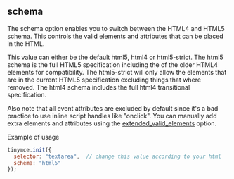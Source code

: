 ## schema

The schema option enables you to switch between the HTML4 and HTML5 schema. This controls the valid elements and attributes that can be placed in the HTML.

This value can either be the default html5, html4 or html5-strict. The html5 schema is the full HTML5 specification including the of the older HTML4 elements for compatibility. The html5-strict will only allow the elements that are in the current HTML5 specification excluding things that where removed. The html4 schema includes the full html4 transitional specification.

Also note that all event attributes are excluded by default since it's a bad practice to use inline script handles like "onclick". You can manually add extra elements and attributes using the [extended_valid_elements](#extended_valid_elements) option.

Example of usage

```js
tinymce.init({
  selector: "textarea",  // change this value according to your html
  schema: "html5"
});
```
